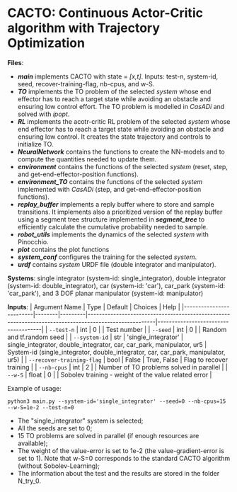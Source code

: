 # CACTO: Continuous Actor-Critic algorithm with Trajectory Optimization
**Files**:
- ***main*** implements CACTO with state = *[x,t]*. Inputs: test-n, system-id, seed, recover-training-flag, nb-cpus, and w-S.
- ***TO*** implements the TO problem of the selected *system* whose end effector has to reach a target state while avoiding an obstacle and ensuring low control effort. The TO problem is modelled in *CasADi* and solved with *ipopt*.
- ***RL*** implements the acotr-critic RL problem of the selected *system* whose end effector has to reach a target state while avoiding an obstacle and ensuring low control. It creates the state trajectory and controls to initialize TO.
- ***NeuralNetwork*** contains the functions to create the NN-models and to compute the quantities needed to update them.
- ***environment*** contains the functions of the selected *system* (reset, step, and get-end-effector-position functions).
- ***environment_TO*** contains the functions of the selected *system* implemented with *CasADi* (step, and get-end-effector-position functions).
- ***replay_buffer*** implements a reply buffer where to store and sample transitions. It implements also a prioritized version of the replay buffer using a segment tree structure implemented in ***segment_tree*** to efficiently calculate the cumulative probability needed to sample.
- ***robot_utils*** implements the dynamics of the selected *system* with Pinocchio.
- ***plot*** contains the plot functions
- ***system_conf*** configures the training for the selected *system*. 
- ***urdf*** contains *system* URDF file (double integrator and manipulator). 

**Systems**: 
single integrator (system-id: single_integrator), double integrator (system-id: double_integrator), car (system-id: 'car'), car_park (system-id: 'car_park'), and 3 DOF planar manipulator (system-id: manipulator)

**Inputs**:
| Argument Name           | Type   | Default | Choices                                                                                              | Help                                |
|-------------------------|--------|---------|------------------------------------------------------------------------------------------------------|-------------------------------------|
| `--test-n`              | int    | 0       |                                                                                                      | Test number                         |
| `--seed`                | int    | 0       |                                                                                                      | Random and tf.random seed           |
| `--system-id`           | str    | 'single_integrator' | single_integrator, double_integrator, car, car_park, manipulator, ur5 | System-id (single_integrator, double_integrator, car, car_park, manipulator, ur5) |
| `--recover-training-flag` | bool | False | True, False | Flag to recover training |
| `--nb-cpus` | int | 2 | | Number of TO problems solved in parallel |
| `--w-S` | float | 0 | | Sobolev training - weight of the value related error |


Example of usage: 

```python3 main.py --system-id='single_integrator' --seed=0 --nb-cpus=15 --w-S=1e-2 --test-n=0```
- The "single_integrator" system is selected;
- All the seeds are set to 0;
- 15 TO problems are solved in parallel (if enough resources are available);
- The weight of the value-error is set to 1e-2 (the value-gradient-error is set to 1). Note that w-S=0 corresponds to the standard CACTO algorithm (without Sobolev-Learning);
- The information about the test and the results are stored in the folder N_try_0.